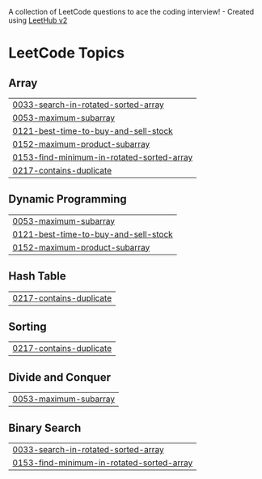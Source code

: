 A collection of LeetCode questions to ace the coding interview! - Created using [LeetHub v2](https://github.com/arunbhardwaj/LeetHub-2.0)
<!---LeetCode Topics Start-->
# LeetCode Topics
## Array
|  |
| ------- |
| [0033-search-in-rotated-sorted-array](https://github.com/Sujan-Katuwal/LeetCode-Blind-75-questions-/tree/master/0033-search-in-rotated-sorted-array) |
| [0053-maximum-subarray](https://github.com/Sujan-Katuwal/LeetCode-Blind-75-questions-/tree/master/0053-maximum-subarray) |
| [0121-best-time-to-buy-and-sell-stock](https://github.com/Sujan-Katuwal/LeetCode-Blind-75-questions-/tree/master/0121-best-time-to-buy-and-sell-stock) |
| [0152-maximum-product-subarray](https://github.com/Sujan-Katuwal/LeetCode-Blind-75-questions-/tree/master/0152-maximum-product-subarray) |
| [0153-find-minimum-in-rotated-sorted-array](https://github.com/Sujan-Katuwal/LeetCode-Blind-75-questions-/tree/master/0153-find-minimum-in-rotated-sorted-array) |
| [0217-contains-duplicate](https://github.com/Sujan-Katuwal/LeetCode-Blind-75-questions-/tree/master/0217-contains-duplicate) |
## Dynamic Programming
|  |
| ------- |
| [0053-maximum-subarray](https://github.com/Sujan-Katuwal/LeetCode-Blind-75-questions-/tree/master/0053-maximum-subarray) |
| [0121-best-time-to-buy-and-sell-stock](https://github.com/Sujan-Katuwal/LeetCode-Blind-75-questions-/tree/master/0121-best-time-to-buy-and-sell-stock) |
| [0152-maximum-product-subarray](https://github.com/Sujan-Katuwal/LeetCode-Blind-75-questions-/tree/master/0152-maximum-product-subarray) |
## Hash Table
|  |
| ------- |
| [0217-contains-duplicate](https://github.com/Sujan-Katuwal/LeetCode-Blind-75-questions-/tree/master/0217-contains-duplicate) |
## Sorting
|  |
| ------- |
| [0217-contains-duplicate](https://github.com/Sujan-Katuwal/LeetCode-Blind-75-questions-/tree/master/0217-contains-duplicate) |
## Divide and Conquer
|  |
| ------- |
| [0053-maximum-subarray](https://github.com/Sujan-Katuwal/LeetCode-Blind-75-questions-/tree/master/0053-maximum-subarray) |
## Binary Search
|  |
| ------- |
| [0033-search-in-rotated-sorted-array](https://github.com/Sujan-Katuwal/LeetCode-Blind-75-questions-/tree/master/0033-search-in-rotated-sorted-array) |
| [0153-find-minimum-in-rotated-sorted-array](https://github.com/Sujan-Katuwal/LeetCode-Blind-75-questions-/tree/master/0153-find-minimum-in-rotated-sorted-array) |
<!---LeetCode Topics End-->